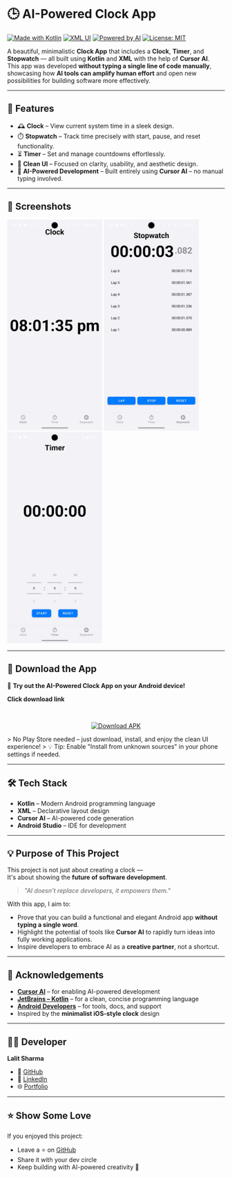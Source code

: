# 🕒 AI-Powered Clock App

[![Made with Kotlin](https://img.shields.io/badge/Made%20with-Kotlin-blueviolet)](https://kotlinlang.org/)
[![XML UI](https://img.shields.io/badge/UI-XML-orange)](https://developer.android.com/guide/topics/ui)
[![Powered by AI](https://img.shields.io/badge/Built%20with-Cursor%20AI-ff69b4)](https://www.cursor.so/)
[![License: MIT](https://img.shields.io/badge/License-MIT-yellow.svg)](LICENSE)

A beautiful, minimalistic **Clock App** that includes a **Clock**, **Timer**, and **Stopwatch** — all built using **Kotlin** and **XML** with the help of **Cursor AI**.  
This app was developed **without typing a single line of code manually**, showcasing how **AI tools can amplify human effort** and open new possibilities for building software more effectively.

---

## 🌟 Features

- 🕰️ **Clock** – View current system time in a sleek design.
- ⏱️ **Stopwatch** – Track time precisely with start, pause, and reset functionality.
- ⏳ **Timer** – Set and manage countdowns effortlessly.
- 🎨 **Clean UI** – Focused on clarity, usability, and aesthetic design.
- 🤖 **AI-Powered Development** – Built entirely using **Cursor AI** – no manual typing involved.

---

## 📱 Screenshots

<p float="center">
  <img src="Screenshots/Clock.jpg" width="220"/>
  <img src="Screenshots/Stopwatch.jpg" width="220"/>
  <img src="Screenshots/Timer.jpg" width="220"/>
</p>

---

## 📲 Download the App

🎉 **Try out the AI-Powered Clock App on your Android device!**

**Click download link**

<br>
<p align="center">
  <a href="https://github.com/nischaysh/Clock_By_Cursor/releases/download/v1.0.1/Clock.apk" download>
    <img src="https://img.shields.io/badge/⬇️ Download%20APK-blue?style=for-the-badge&logo=android" alt="Download APK">
  </a>
</p>
> No Play Store needed – just download, install, and enjoy the clean UI experience!
> 💡 Tip: Enable "Install from unknown sources" in your phone settings if needed.

---

## 🛠 Tech Stack

- **Kotlin** – Modern Android programming language
- **XML** – Declarative layout design
- **Cursor AI** – AI-powered code generation
- **Android Studio** – IDE for development

---
## 💡 Purpose of This Project

This project is not just about creating a clock —  
It's about showing the **future of software development**.

> _"AI doesn't replace developers, it empowers them."_

With this app, I aim to:

- Prove that you can build a functional and elegant Android app **without typing a single word**.
- Highlight the potential of tools like **Cursor AI** to rapidly turn ideas into fully working applications.
- Inspire developers to embrace AI as a **creative partner**, not a shortcut.

---

## 🙌 Acknowledgements

- **[Cursor AI](https://www.cursor.so/)** – for enabling AI-powered development  
- **[JetBrains – Kotlin](https://kotlinlang.org/)** – for a clean, concise programming language  
- **[Android Developers](https://developer.android.com/)** – for tools, docs, and support  
- Inspired by the **minimalist iOS-style clock** design

---

## 👨‍💻 Developer

**Lalit Sharma**  

- 🔗 [GitHub](https://x.com/nischayyy_y)
- 💼 [LinkedIn](https://www.linkedin.com/in/lalit-sharma-x/)
- 🌐 [Portfolio](https://www.lalitsharma.framer.website/)

---

## ⭐ Show Some Love

If you enjoyed this project:

- Leave a ⭐ on [GitHub](https://github.com/lalit876)
- Share it with your dev circle
- Keep building with AI-powered creativity 🚀

